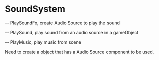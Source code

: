 # SoundSystem

-- PlaySoundFx, create Audio Source to play the sound

-- PlaySound, play sound from an audio source in a gameObject

-- PlayMusic, play music from scene

Need to create a object that has a Audio Source component to be used.

